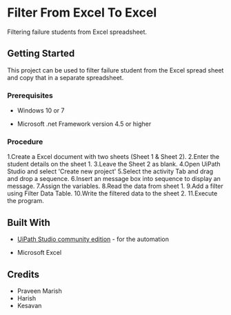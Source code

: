 # Filter From Excel To Excel

Filtering failure students from Excel spreadsheet. 

## Getting Started

This project can be used to filter failure student from the Excel spread sheet and copy that in a separate spreadsheet. 

### Prerequisites

* Windows 10 or 7

* Microsoft .net Framework version 4.5 or higher

### Procedure

1.Create a Excel document with two sheets (Sheet 1 & Sheet 2).
2.Enter the student details on the sheet 1.
3.Leave the Sheet 2 as blank.
4.Open UiPath Studio and select 'Create new project' 
5.Select the activity Tab and drag and drop a sequence.
6.Insert an message box into sequence to display an message.
7.Assign the variables.
8.Read the data from sheet 1.
9.Add a filter using Filter Data Table.
10.Write the filtered data to the sheet 2.
11.Execute the program.


## Built With

* [UiPath Studio community edition](https://www.uipath.com/developers/community-edition) - for the automation

* Microsoft Excel


## Credits

* Praveen Marish
* Harish
* Kesavan
